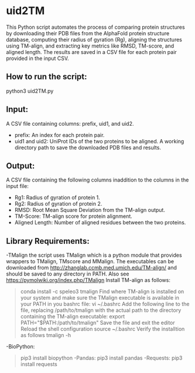 # uid2TM
This Python script automates the process of comparing protein structures by downloading their PDB files from the AlphaFold protein structure database, computing their radius of gyration (Rg), aligning the structures using TM-align, and extracting key metrics like RMSD, TM-score, and aligned length. The results are saved in a CSV file for each protein pair provided in the input CSV.

## How to run the script:
python3 uid2TM.py

## Input:
A CSV file containing columns: prefix, uid1, and uid2.
- prefix: An index for each protein pair.
- uid1 and uid2: UniProt IDs of the two proteins to be aligned.
A working directory path to save the downloaded PDB files and results.

## Output:
A CSV file containing the following columns inaddition to the columns in the input file:
- Rg1: Radius of gyration of protein 1.
- Rg2: Radius of gyration of protein 2.
- RMSD: Root Mean Square Deviation from the TM-align output.
- TM-Score: TM-align score for protein alignment.
- Aligned Length: Number of aligned residues between the two proteins.

## Library Requirements:
-TMalign
the script uses TMalign which is a python module that provides wrappers to TMalign, TMscore and MMalign.
The executables can be downloaded from http://zhanglab.ccmb.med.umich.edu/TM-align/ and should be saved to any directory in PATH. 
Also see https://pymolwiki.org/index.php/TMalign
Install TM-align as follows:
> conda install -c speleo3 tmalign
Find where TM-align is installed on your system and make sure the TMalign executable is available in your PATH in you bashrc file:
> vi ~/.bashrc
Add the following line to the file, replacing /path/to/tmalign with the actual path to the directory containing the TM-align executable:
> export PATH="$PATH:/path/to/tmalign"
Save the file and exit the editor
Reload the shell configuration
> source ~/.bashrc
Verify the installtion as follows
> tmalign -h

-BioPython:
> pip3 install biopython
-Pandas:
> pip3 install pandas
-Requests:
> pip3 install requests
